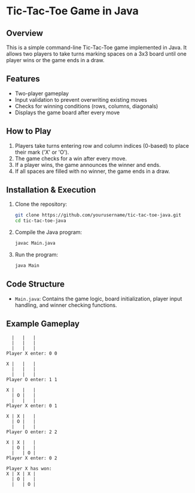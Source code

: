 # Tic-Tac-Toe Game in Java

## Overview
This is a simple command-line Tic-Tac-Toe game implemented in Java. It allows two players to take turns marking spaces on a 3x3 board until one player wins or the game ends in a draw.

## Features
- Two-player gameplay
- Input validation to prevent overwriting existing moves
- Checks for winning conditions (rows, columns, diagonals)
- Displays the game board after every move

## How to Play
1. Players take turns entering row and column indices (0-based) to place their mark ('X' or 'O').
2. The game checks for a win after every move.
3. If a player wins, the game announces the winner and ends.
4. If all spaces are filled with no winner, the game ends in a draw.

## Installation & Execution
1. Clone the repository:
   ```sh
   git clone https://github.com/yourusername/tic-tac-toe-java.git
   cd tic-tac-toe-java
2. Compile the Java program:
   ```sh
   javac Main.java
3. Run the program:
   ```sh
   java Main

## Code Structure

- `Main.java`: Contains the game logic, board initialization, player input handling, and winner checking functions.

## Example Gameplay

```
  |   |   | 
  |   |   | 
  |   |   | 
Player X enter: 0 0

X |   |   | 
  |   |   | 
  |   |   | 
Player O enter: 1 1

X |   |   | 
  | O |   | 
  |   |   | 
Player X enter: 0 1

X | X |   | 
  | O |   | 
  |   |   | 
Player O enter: 2 2

X | X |   | 
  | O |   | 
  |   | O | 
Player X enter: 0 2

Player X has won: 
X | X | X | 
  | O |   | 
  |   | O | 


